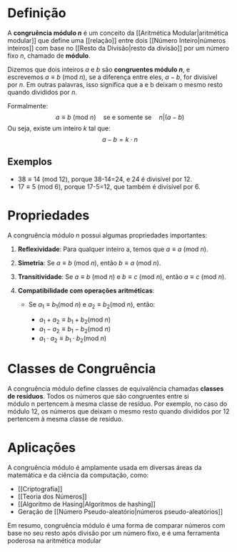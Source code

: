 # Definição
A **congruência módulo $n$** é um conceito da [[Aritmética Modular|aritmética modular]] que define uma [[relação]] entre dois [[Número Inteiro|números inteiros]] com base no [[Resto da Divisão|resto da divisão]] por um número fixo $n$, chamado de **módulo**.

Dizemos que dois inteiros $a$ e $b$ são **congruentes módulo $n$**, e escrevemos $a\equiv b\ (\text{mod}\ n)$, se a diferença entre eles, $a-b$, for divisível por $n$. Em outras palavras, isso significa que a e b deixam o mesmo resto quando divididos por $n$.

Formalmente:
$$ a\equiv b\ (\text{mod}\ n)\quad \text{se e somente se}\quad n|(a-b) $$
Ou seja, existe um inteiro $k$ tal que:
$$ a-b=k\cdot n $$
## Exemplos
- $38\equiv 14\ (\text{mod}\ 12)$, porque 38-14=24, e 24 é divisível por 12.
- $17\equiv 5\ (\text{mod}\ 6)$, porque 17-5=12, que também é divisível por 6.

# Propriedades
A congruência módulo n possui algumas propriedades importantes:

1. **Reflexividade**: Para qualquer inteiro a, temos que $a\equiv a\ (\text{mod}\ n)$.
2. **Simetria**: Se $a\equiv b\ (\text{mod}\ n)$, então $b\equiv a\ (\text{mod}\ n)$.
3. **Transitividade**: Se $a\equiv b\ (\text{mod}\ n)$ e $b\equiv c\ (\text{mod}\ n)$, então $a\equiv c\ (\text{mod}\ n)$.
4. **Compatibilidade com operações aritméticas**:
    
    - Se $a_1\equiv b_1(\text{mod}~n)$ e $a_2\equiv b_2(\text{mod}~n)$, então:
        
        - $a_1+a_2\equiv b_1+b_2(\text{mod}~n)$
        - $a_1-a_2\equiv b_1-b_2(\text{mod}~n)$
        - $a_1\cdot a_2\equiv b_1\cdot b_2(\text{mod}~n)$

# Classes de Congruência
A congruência módulo define classes de equivalência chamadas **classes de resíduos**. Todos os números que são congruentes entre si módulo n pertencem à mesma classe de resíduo. Por exemplo, no caso do módulo 12, os números que deixam o mesmo resto quando divididos por 12 pertencem à mesma classe de resíduo.

# Aplicações
A congruência módulo é amplamente usada em diversas áreas da matemática e da ciência da computação, como:

- [[Criptografia]]
- [[Teoria dos Números]]
- [[Algoritmo de Hasing|Algoritmos de hashing]]
- Geração de [[Número Pseudo-aleatório|números pseudo-aleatórios]]

Em resumo, congruência módulo é uma forma de comparar números com base no seu resto após divisão por um número fixo, e é uma ferramenta poderosa na aritmética modular